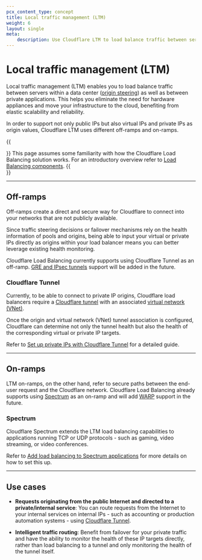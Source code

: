 ```yaml
---
pcx_content_type: concept
title: Local traffic management (LTM)
weight: 6
layout: single
meta:
    description: Use Cloudflare LTM to load balance traffic between servers within a data center or between private applications, and eliminate the need for hardware appliances.
---
```


# Local traffic management (LTM)

Local traffic management (LTM) enables you to load balance traffic between servers within a data center ([origin steering](/load-balancing/understand-basics/traffic-steering/origin-level-steering/)) as well as between private applications. This helps you eliminate the need for hardware appliances and move your infrastructure to the cloud, benefiting from elastic scalability and reliability.

In order to support not only public IPs but also virtual IPs and private IPs as origin values, Cloudflare LTM uses different off-ramps and on-ramps.

{{<Aside type="note">}}
This page assumes some familiarity with how the Cloudflare Load Balancing solution works. For an introductory overview refer to [Load Balancing components](/load-balancing/understand-basics/load-balancing-components/).
{{</Aside>}}

---

## Off-ramps

Off-ramps create a direct and secure way for Cloudflare to connect into your networks that are not publicly available.

Since traffic steering decisions or failover mechanisms rely on the health information of pools and origins, being able to input your virtual or private IPs directly as origins within your load balancer means you can better leverage existing health monitoring.

Cloudflare Load Balancing currently supports using Cloudflare Tunnel as an off-ramp. [GRE and IPsec tunnels](/magic-wan/reference/tunnels/) support will be added in the future.

### Cloudflare Tunnel

Currently, to be able to connect to private IP origins, Cloudflare load balancers require a [Cloudflare tunnel](/cloudflare-one/connections/connect-networks/) with an associated [virtual network (VNet)](/cloudflare-one/connections/connect-networks/private-net/cloudflared/tunnel-virtual-networks/).

Once the origin and virtual network (VNet) tunnel association is configured, Cloudflare can determine not only the tunnel health but also the health of the corresponding virtual or private IP targets.

Refer to [Set up private IPs with Cloudflare Tunnel](/load-balancing/local-traffic-management/ltm-tunnels-setup/) for a detailed guide.

---

## On-ramps

LTM on-ramps, on the other hand, refer to secure paths between the end-user request and the Cloudflare network. Cloudflare Load Balancing already supports using [Spectrum](/spectrum/) as an on-ramp and will add [WARP](/cloudflare-one/connections/connect-devices/warp/) support in the future.

### Spectrum

Cloudflare Spectrum extends the LTM load balancing capabilities to applications running TCP or UDP protocols - such as gaming, video streaming, or video conferences.

Refer to [Add load balancing to Spectrum applications](/load-balancing/additional-options/spectrum/) for more details on how to set this up.

---

## Use cases

* **Requests originating from the public Internet and directed to a private/internal service**: You can route requests from the Internet to your internal services on internal IPs - such as accounting or production automation systems - using [Cloudflare Tunnel](/cloudflare-one/connections/connect-networks/).

* **Intelligent traffic routing**: Benefit from failover for your private traffic and have the ability to monitor the health of these IP targets directly, rather than load balancing to a tunnel and only monitoring the health of the tunnel itself.